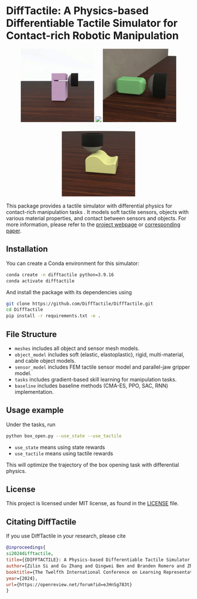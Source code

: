 # DiffTactile: A Physics-based Differentiable Tactile Simulator for Contact-rich Robotic Manipulation

<p align="center">
  <img src="docs/box.gif" width="200" />
  <img src="docs/pbd.gif" width="200" />
  <img src="docs/repose.gif" width="200" />
  <img src="docs/surface.gif" width="200" />
</p>

This package provides a tactile simulator with differential physics for contact-rich manipulation tasks . It models soft tactile sensors, objects with various material properties, and contact between sensors and objects.
For more information, please refer to the [project webpage](https://difftactile.github.io/) or [corresponding paper](https://openreview.net/forum?id=eJHnSg783t).

## Installation
You can create a Conda environment for this simulator:
```bash
conda create -n difftactile python=3.9.16
conda activate difftactile
```

And install the package with its dependencies using
```bash
git clone https://github.com/DiffTactile/DiffTactile.git
cd DiffTactile
pip install -r requirements.txt -e .
```

## File Structure
- `meshes` includes all object and sensor mesh models.
- `object_model` includes soft (elastic, elastoplastic), rigid, multi-material, and cable object models.
- `sensor_model` includes FEM tactile sensor model and parallel-jaw gripper model.
- `tasks` includes gradient-based skill learning for manipulation tasks.
-  `baseline` includes baseline methods (CMA-ES, PPO, SAC, RNN) implementation.

## Usage example
Under the tasks, run
```bash
python box_open.py --use_state --use_tactile
```
- `use_state` means using state rewards
- `use_tactile` means using tactile rewards

This will optimize the trajectory of the box opening task with differential physics.

## License
This project is licensed under MIT license, as found in the [LICENSE](LICENSE) file.

## Citating DiffTactile
If you use DiffTactile in your research, please cite
```BibTeX
@inproceedings{
si2024difftactile,
title={{DIFFTACTILE}: A Physics-based Differentiable Tactile Simulator for Contact-rich Robotic Manipulation},
author={Zilin Si and Gu Zhang and Qingwei Ben and Branden Romero and Zhou Xian and Chao Liu and Chuang Gan},
booktitle={The Twelfth International Conference on Learning Representations},
year={2024},
url={https://openreview.net/forum?id=eJHnSg783t}
}
```
